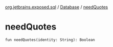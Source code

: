 [org.jetbrains.exposed.sql](../index.md) / [Database](index.md) / [needQuotes](.)

# needQuotes

`fun needQuotes(identity: String): Boolean`